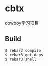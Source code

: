 cbtx
=====
cowboy学习项目

Build
-----

    $ rebar3 compile
    $ rebar3 get-deps
    $ rebar3 shell
    

